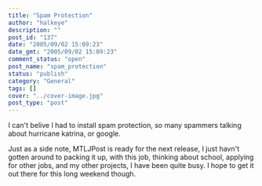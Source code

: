 ```yaml
---
title: "Spam Protection"
author: "halkeye"
description: ""
post_id: "137"
date: "2005/09/02 15:09:23"
date_gmt: "2005/09/02 15:09:23"
comment_status: "open"
post_name: "spam_protection"
status: "publish"
category: "General"
tags: []
cover: "../cover-image.jpg"
post_type: "post"
---
```


I can't belive I had to install spam protection, so many spammers talking about hurricane katrina, or google.

  

Just as a side note, MTLJPost is ready for the next release, I just havn't gotten around to packing it up, with this job, thinking about school, applying for other jobs, and my other projects, I have been quite busy. I hope to get it out there for this long weekend though.